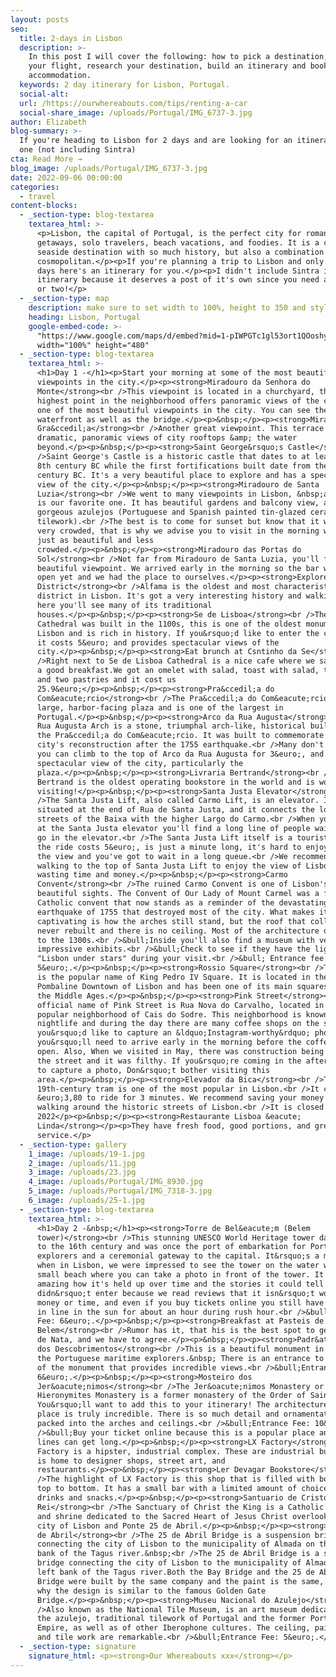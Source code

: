 ```yaml
---
layout: posts
seo:
  title: 2-days in Lisbon
  description: >-
    In this post I will cover the following: how to pick a destination, book
    your flight, research your destination, build an itinerary and book
    accommodation.
  keywords: 2 day itinerary for Lisbon, Portugal.
  social-alt:
  url: /https://ourwhereabouts.com/tips/renting-a-car
  social-share_image: /uploads/Portugal/IMG_6737-3.jpg
author: Elizabeth
blog-summary: >-
  If you're heading to Lisbon for 2 days and are looking for an itinerary here's
  one (not including Sintra)
cta: Read More →
blog_image: /uploads/Portugal/IMG_6737-3.jpg
date: 2022-09-06 00:00:00
categories:
  - travel
content-blocks:
  - _section-type: blog-textarea
    textarea_html: >-
      <p>Lisbon, the capital of Portugal, is the perfect city for romantic
      getaways, solo travelers, beach vacations, and foodies. It is a charming
      seaside destination with so much history, but also a combination of
      cosmopolitan.</p><p>If you're planning a trip to Lisbon and only have 2
      days here's an itinerary for you.</p><p>I didn't include Sintra in this
      itinerary because it deserves a post of it's own since you need a full day
      or two!</p>
  - _section-type: map
    description: make sure to set width to 100%, height to 350 and style to border 2
    heading: Lisbon, Portugal
    google-embed-code: >-
      "https://www.google.com/maps/d/embed?mid=1-pIWPGTc1gl53ort1QOoshyD1WYVBLE&ehbc=2E312F"
      width="100%" height="480"
  - _section-type: blog-textarea
    textarea_html: >-
      <h1>Day 1 -</h1><p>Start your morning at some of the most beautiful
      viewpoints in the city.</p><p><strong>Miradouro da Senhora do
      Monte</strong><br />This viewpoint is located in a churchyard, this
      highest point in the neighborhood offers panoramic views of the city. It's
      one of the most beautiful viewpoints in the city. You can see the entire
      waterfront as well as the bridge.</p><p>&nbsp;</p><p><strong>Miradouro da
      Gra&ccedil;a</strong><br />Another great viewpoint. This terrace offers
      dramatic, panoramic views of city rooftops &amp; the water
      beyond.</p><p>&nbsp;</p><p><strong>Saint George&rsquo;s Castle</strong><br
      />Saint George's Castle is a historic castle that dates to at least the
      8th century BC while the first fortifications built date from the 1st
      century BC. It's a very beautiful place to explore and has a spectacular
      view of the city.</p><p>&nbsp;</p><p><strong>Miradouro de Santa
      Luzia</strong><br />We went to many viewpoints in Lisbon, &nbsp;and this
      is our favorite one. It has beautiful gardens and balcony view, and
      gorgeous azulejos (Portuguese and Spanish painted tin-glazed ceramic
      tilework).<br />The best is to come for sunset but know that it will be
      very crowded, that is why we advise you to visit in the morning when it's
      just as beautiful and less
      crowded.​​​​​​</p><p>&nbsp;</p><p><strong>Miradouro das Portas do
      Sol</strong><br />Not far from Miradouro de Santa Luzia, you'll find this
      beautiful viewpoint. We arrived early in the morning so the bar wasn't
      open yet and we had the place to ourselves.</p><p><strong>Explore Alfama
      District</strong><br />Alfama is the oldest and most characteristic
      district in Lisbon. It's got a very interesting history and walking around
      here you'll see many of its traditional
      houses.</p><p>&nbsp;</p><p><strong>Se de Lisboa</strong><br />The Lisbon
      Cathedral was built in the 1100s, this is one of the oldest monuments in
      Lisbon and is rich in history. If you&rsquo;d like to enter the cathedral
      it costs 5&euro; and provides spectacular views of the
      city.</p><p>&nbsp;</p><p><strong>Eat brunch at Csntinho da Se</strong><br
      />Right next to Se de Lisboa Cathedral is a nice cafe where we sat and ate
      a good breakfast.We got an omelet with salad, toast with salad, two drinks
      and two pastries and it cost us
      25.9&euro;</p><p>&nbsp;</p><p><strong>Pra&ccedil;a do
      Com&eacute;rcio</strong><br />The Pra&ccedil;a do Com&eacute;rcio is a
      large, harbor-facing plaza and is one of the largest in
      Portugal.</p><p>&nbsp;</p><p><strong>Arco da Rua Augusta</strong><br />The
      Rua Augusta Arch is a stone, triumphal arch-like, historical building on
      the Pra&ccedil;a do Com&eacute;rcio. It was built to commemorate the
      city's reconstruction after the 1755 earthquake.<br />Many don't know, but
      you can climb to the top of Arco da Rua Augusta for 3&euro;, and offers a
      spectacular view of the city, particularly the
      plaza.</p><p>&nbsp;</p><p><strong>Livraria Bertrand</strong><br />Livraria
      Bertrand is the oldest operating bookstore in the world and is worth
      visiting!</p><p>&nbsp;</p><p><strong>Santa Justa Elevator</strong><br
      />The Santa Justa Lift, also called Carmo Lift, is an elevator. It is
      situated at the end of Rua de Santa Justa, and it connects the lower
      streets of the Baixa with the higher Largo do Carmo.<br />When you arrive
      at the Santa Justa elevator you'll find a long line of people waiting to
      go in the elevator.<br />The Santa Justa Lift itself is a tourist trap,
      the ride costs 5&euro;,​​​​​​​ is just a minute long, it's hard to enjoy
      the view and you've got to wait in a long queue.<br />​​​​​​​We recommend
      walking to the top of Santa Justa Lift to enjoy the view of Lisbon without
      wasting time and money.</p><p>&nbsp;</p><p><strong>Carmo
      Convent</strong><br />The ruined Carmo Convent is one of Lisbon's most
      beautiful sights. The Convent of Our Lady of Mount Carmel was a former
      Catholic convent that now stands as a reminder of the devastating
      earthquake of 1755 that destroyed most of the city. What makes it so
      captivating is how the arches still stand, but the roof that collapsed was
      never rebuilt and there is no ceiling. Most of the architecture dates back
      to the 1300s.<br />&bull;Inside you'll also find a museum with very
      impressive exhibits.<br />&bull;Check to see if they have the light show
      "Lisbon under stars" during your visit.<br />&bull; Entrance fee:&nbsp;
      5&euro;.</p><p>&nbsp;</p><p><strong>Rossio Square</strong><br />The Rossio
      is the popular name of King Pedro IV Square. It is located in the
      Pombaline Downtown of Lisbon and has been one of its main squares since
      the Middle Ages.</p><p>&nbsp;</p><p><strong>Pink Street</strong><br />The
      official name of Pink Street is Rua Nova do Carvalho, located in the
      popular neighborhood of Cais do Sodre. This neighborhood is known for its
      nightlife and during the day there are many coffee shops on the street. If
      you&rsquo;d like to capture an &ldquo;Instagram-worthy&rdquo; photo
      you&rsquo;ll need to arrive early in the morning before the coffee shops
      open. Also, When we visited in May, there was construction being done on
      the street and it was filthy. If you&rsquo;re coming in the afternoon just
      to capture a photo, Don&rsquo;t bother visiting this
      area.</p><p>&nbsp;</p><p><strong>Elevador da Bica</strong><br />This
      19th-century tram is one of the most popular in Lisbon.<br />It costs
      &euro;3,80 to ride for 3 minutes. We recommend saving your money and
      walking around the historic streets of Lisbon.<br />It is closed as of May
      2022</p><p>&nbsp;</p><p><strong>Restaurante Lisboa &eacute;
      Linda</strong></p><p>They have fresh food, good portions, and great
      service.</p>
  - _section-type: gallery
    1_image: /uploads/19-1.jpg
    2_image: /uploads/11.jpg
    3_image: /uploads/23.jpg
    4_image: /uploads/Portugal/IMG_8930.jpg
    5_image: /uploads/Portugal/IMG_7318-3.jpg
    6_image: /uploads/25-1.jpg
  - _section-type: blog-textarea
    textarea_html: >-
      <h1>Day 2 -&nbsp;</h1><p><strong>Torre de Bel&eacute;m (Belem
      tower)</strong><br />This stunning UNESCO World Heritage tower dates back
      to the 16th century and was once the port of embarkation for Portuguese
      explorers and a ceremonial gateway to the capital. It&rsquo;s a must-visit
      when in Lisbon, we were impressed to see the tower on the water with a
      small beach where you can take a photo in front of the tower. It is
      amazing how it's held up over time and the stories it could tell.<br />We
      didn&rsquo;t enter because we read reviews that it isn&rsquo;t worth the
      money or time, and even if you buy tickets online you still have to wait
      in line in the sun for about an hour during rush hour.<br />&bull;Entrance
      Fee: 6&euro;.</p><p>&nbsp;</p><p><strong>Breakfast at Pasteis de
      Belem</strong><br />Rumor has it, that his is the best spot to get Pastel
      de Nata, and we have to agree.</p><p>&nbsp;</p><p><strong>Padr&atilde;o
      dos Descobrimentos</strong><br />This is a beautiful monument in honor of
      the Portuguese maritime explorers.&nbsp; There is an entrance to the top
      of the monument that provides incredible views.<br />&bull;Entrance Fee:
      6&euro;.</p><p>&nbsp;</p><p><strong>Mosteiro dos
      Jer&oacute;nimos</strong><br />The Jer&oacute;nimos Monastery or
      Hieronymites Monastery is a former monastery of the Order of Saint Jerome.
      You&rsquo;ll want to add this to your itinerary! The architecture of this
      place is truly incredible. There is so much detail and ornamentation
      packed into the arches and ceilings.<br />&bull;Entrance Fee: 10&euro;.<br
      />&bull;Buy your ticket online because this is a popular place and the
      lines can get long.</p><p>&nbsp;</p><p><strong>LX Factory</strong><br />LX
      Factory is a hipster, industrial complex. These are industrial buildings
      is home to designer shops, street art, and
      restaurants.</p><p>&nbsp;</p><p><strong>Ler Devagar Bookstore</strong><br
      />The highlight of LX Factory is this shop that is filled with books from
      top to bottom. It has a small bar with a limited amount of choices in
      drinks and snacks.</p><p>&nbsp;</p><p><strong>Santuario de Cristo
      Rei</strong><br />The Sanctuary of Christ the King is a Catholic monument
      and shrine dedicated to the Sacred Heart of Jesus Christ overlooking the
      city of Lisbon and Ponte 25 de Abril.</p><p>&nbsp;</p><p><strong>Ponte 25
      de Abril</strong><br />The 25 de Abril Bridge is a suspension bridge
      connecting the city of Lisbon to the municipality of Almada on the left
      bank of the Tagus river.&nbsp;<br />The 25 de Abril Bridge is a suspension
      bridge connecting the city of Lisbon to the municipality of Almada on the
      left bank of the Tagus river.Both the Bay Bridge and the 25 de Abril
      Bridge were built by the same company and the paint is the same, which is
      why the design is similar to the famous Golden Gate
      Bridge.</p><p>&nbsp;</p><p><strong>Museu Nacional do Azulejo</strong><br
      />Also known as the National Tile Museum, is an art museum dedicated to
      the azulejo, traditional tilework of Portugal and the former Portuguese
      Empire, as well as of other Iberophone cultures. The ceiling, paintings,
      and tile work are remarkable.<br />&bull;Entrance Fee: 5&euro;.</p>
  - _section-type: signature
    signature_html: <p><strong>Our Whereabouts xxx</strong></p>
---
```

